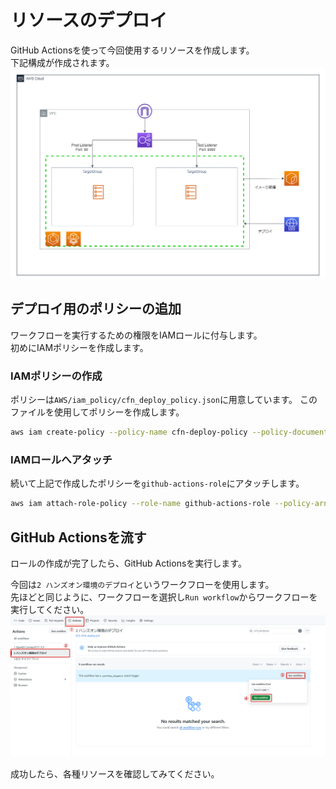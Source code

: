 # リソースのデプロイ

GitHub Actionsを使って今回使用するリソースを作成します。  
下記構成が作成されます。  
![arch]( ./img/architecture.png)

## デプロイ用のポリシーの追加

ワークフローを実行するための権限をIAMロールに付与します。  
初めにIAMポリシーを作成します。

### IAMポリシーの作成

ポリシーは`AWS/iam_policy/cfn_deploy_policy.json`に用意しています。
このファイルを使用してポリシーを作成します。

```bash
aws iam create-policy --policy-name cfn-deploy-policy --policy-document file://AWS/iam_policy/cfn_deploy_policy.json
```

### IAMロールへアタッチ

続いて上記で作成したポリシーを`github-actions-role`にアタッチします。

```bash
aws iam attach-role-policy --role-name github-actions-role --policy-arn arn:aws:iam::${AWS_ID}:policy/cfn-deploy-policy
```

## GitHub Actionsを流す

ロールの作成が完了したら、GitHub Actionsを実行します。

今回は`2 ハンズオン環境のデプロイ`というワークフローを使用します。  
先ほどと同じように、ワークフローを選択し`Run workflow`からワークフローを実行してください。
![run_workflow](./img/run_workflow.png)

成功したら、各種リソースを確認してみてください。
